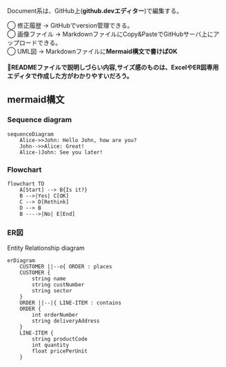 Document系は、GitHub上(**github.devエディター**)で編集する。

◯ 修正履歴 -> GitHubでversion管理できる。<br>
◯ 画像ファイル -> MarkdownファイルにCopy&PasteでGitHubサーバ上にアップロードできる。<br>
◯ UML図 -> Markdownファイルに**Mermaid構文で書けばOK**<br>
<br>
🔴**READMEファイルで説明しづらい内容,サイズ感のものは、ExcelやER図専用エディタで作成した方がわかりやすいだろう。**

## mermaid構文
### Sequence diagram
```mermaid
sequenceDiagram
    Alice->>John: Hello John, how are you?
    John-->>Alice: Great!
    Alice-)John: See you later!
```

### Flowchart
```mermaid
flowchart TD
    A[Start] --> B{Is it?}
    B -->|Yes| C[OK]
    C --> D[Rethink]
    D --> B
    B ---->|No| E[End]
```

### ER図
Entity Relationship diagram
```mermaid
erDiagram
    CUSTOMER ||--o{ ORDER : places
    CUSTOMER {
        string name
        string custNumber
        string sector
    }
    ORDER ||--|{ LINE-ITEM : contains
    ORDER {
        int orderNumber
        string deliveryAddress
    }
    LINE-ITEM {
        string productCode
        int quantity
        float pricePerUnit
    }
```
